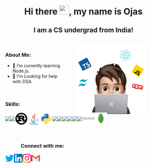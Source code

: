 <link rel="stylesheet" type="text/css" media="all" href="styles.css" />

<h1 align="center">Hi there <img src="https://raw.githubusercontent.com/MartinHeinz/MartinHeinz/master/wave.gif" width="30px" height="30px">, my name is Ojas</h1>
<h2 align="center" class="noborder">I am a CS undergrad from India!</h2>
<br>
  <img align="right" alt="GIF" src="https://github.com/its-me-ojas/its-me-ojas/blob/main/Media/Avatar.png" width="45%" style="margin:0 50px;"> 
<h3>About Me:</h3>

- 🌱 I’m currently learning Node.js.  
- 🤝 I'm Looking for help with DSA. 

<br>


<h3 align="left">Skills: </h3>

<div style="display:flex;flex-direction:row;justify-content:space-evenly;align-items:center;widht:100%">

<img align="left" width="40px" src="https://cdn.jsdelivr.net/gh/devicons/devicon/icons/c/c-plain.svg" />
<img align="left" width="40px" src="https://cdn.jsdelivr.net/gh/devicons/devicon/icons/cplusplus/cplusplus-plain.svg" />
<img align="left" width="40px" src="https://github.com/devicons/devicon/blob/v2.15.1/icons/rust/rust-plain.svg" />
<img align="left" width="40px" src="https://github.com/devicons/devicon/blob/v2.15.1/icons/java/java-original.svg" />
<img align="left" width="40px" src="https://github.com/devicons/devicon/blob/v2.15.1/icons/python/python-original.svg" />
<img align="left" width="40px" src="https://cdn.jsdelivr.net/gh/devicons/devicon/icons/html5/html5-plain-wordmark.svg" />
<img align="left" width="40px" src="https://cdn.jsdelivr.net/gh/devicons/devicon/icons/css3/css3-plain-wordmark.svg" />
<img align="left" width="40px" src="https://cdn.jsdelivr.net/gh/devicons/devicon/icons/bootstrap/bootstrap-plain.svg" />
<img align="left" width="40px" src="https://cdn.jsdelivr.net/gh/devicons/devicon/icons/javascript/javascript-original.svg" />
<img align="left" width="40px" src="https://cdn.jsdelivr.net/gh/devicons/devicon/icons/npm/npm-original-wordmark.svg" />
<img align="left" width="40px" src="https://cdn.jsdelivr.net/gh/devicons/devicon/icons/nodejs/nodejs-original.svg" />
<img align="left" width="40px" src="https://github.com/devicons/devicon/blob/v2.15.1/icons/express/express-original-wordmark.svg" />
<img align="left" width="40px" src="https://github.com/devicons/devicon/blob/v2.15.1/icons/mongodb/mongodb-original.svg" />

<br>

</div>
 

<br>
<br>
<h3 style="left: 50px; position:relative;">Connect with me:</h3> 

<a href="https://twitter.com/its_me_ojas"><img align="left" title="Twitter - Ojas" alt="Twitter" height="28px" src="./logos/twitter_coloured.png" /></a>
<a href="https://www.linkedin.com/in/ojas310/"><img align="left" title="LinkedIn - Ojas" alt="LinkedIn" height="28px" src="./logos/linkedin_coloured.png" /></a>
<a href="https://www.instagram.com/itscrestfallen/"><img align="left" title="Instagram - Ojas" alt="Instagram" height="28px" src="./logos/instagram_coloured.png" /></a>
<a href="mailto:crestfallenwizard@gmail.com"><img align="left" title="Mail - Ojas" alt="Mail" height="28px" src="./logos/gmail_coloured.png" /></a>




